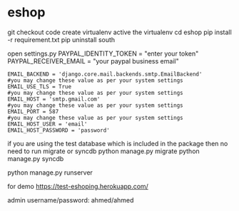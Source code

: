 # eshop
git checkout code
create virtualenv
active the virtualenv
cd eshop
pip install -r requirement.txt
pip uninstall south

open settings.py
    PAYPAL_IDENTITY_TOKEN = "enter your token"
    PAYPAL_RECEIVER_EMAIL = "your paypal business email"

    EMAIL_BACKEND = 'django.core.mail.backends.smtp.EmailBackend'       #you may change these value as per your system settings
    EMAIL_USE_TLS = True                                                #you may change these value as per your system settings
    EMAIL_HOST = 'smtp.gmail.com'                                       #you may change these value as per your system settings
    EMAIL_PORT = 587                                                    #you may change these value as per your system settings
    EMAIL_HOST_USER = 'email'
    EMAIL_HOST_PASSWORD = 'password'

if you are using the test database which is included in the package then no need to run migrate or syncdb
    python manage.py migrate
    python manage.py syncdb

python manage.py runserver

for demo https://test-eshoping.herokuapp.com/

admin username/password: ahmed/ahmed 
